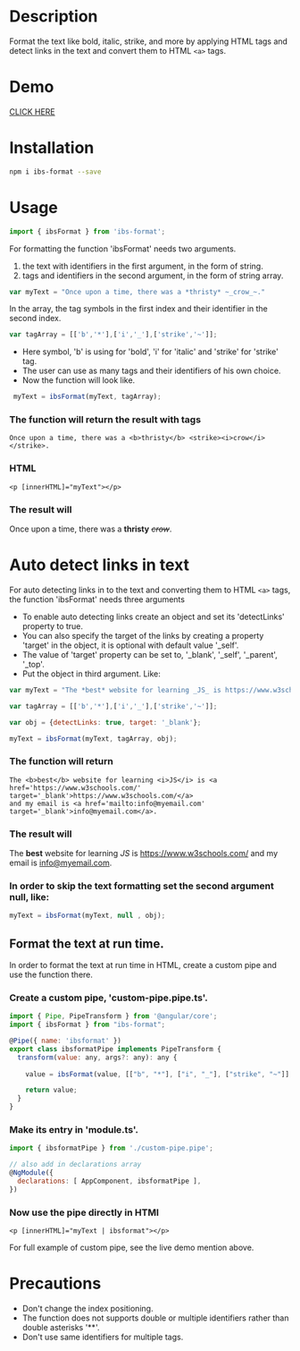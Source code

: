 # Description

Format the text like bold, italic, strike, and more by applying HTML tags and detect links in the text and convert them to HTML `<a>` tags.

# Demo

<a href="https://stackblitz.com/edit/angular-ivy-v54dbf?file=src%2Fapp%2Fapp.component.ts" target='_blank'>CLICK HERE</a>

# Installation

```bash
npm i ibs-format --save
```

# Usage

```js
import { ibsFormat } from 'ibs-format';
```

 For formatting the function 'ibsFormat' needs two arguments.
   1) the text with identifiers in the first argument, in the form of string.
   2) tags and identifiers in the second argument, in the form of string array.

```js
var myText = "Once upon a time, there was a *thristy* ~_crow_~."
```

In the array, the tag symbols in the first index and their identifier in the second index.

```js
var tagArray = [['b','*'],['i','_'],['strike','~']];
```

 * Here symbol, 'b' is using for 'bold', 'i' for 'italic' and 'strike' for 'strike' tag.
 * The user can use as many tags and their identifiers of his own choice.
 * Now the function will look like.

```js
 myText = ibsFormat(myText, tagArray);
```

### The function will return the result with tags

`Once upon a time, there was a <b>thristy</b> <strike><i>crow</i></strike>.`


### HTML

`<p [innerHTML]="myText"></p>`


### The result will

Once upon a time, there was a <b>thristy</b> <strike><i>crow</i></strike>.


# Auto detect links in text

For auto detecting links in to the text and converting them to HTML `<a>` tags, the function 'ibsFormat' needs three arguments
 * To enable auto detecting links create an object and set its 'detectLinks' property to true.
 * You can also specify the target of the links by creating a property 'target' in the object, it is optional with default value '_self'.
 * The value of 'target' property can be set to, '_blank', '_self', '_parent', '_top'.
 * Put the object in third argument.
 Like:

 ```js
 var myText = "The *best* website for learning _JS_ is https://www.w3schools.com/ and my email is info@myemail.com."

 var tagArray = [['b','*'],['i','_'],['strike','~']];

 var obj = {detectLinks: true, target: '_blank'};

 myText = ibsFormat(myText, tagArray, obj);
 ```

### The function will return

````
The <b>best</b> website for learning <i>JS</i> is <a href='https://www.w3schools.com/' target='_blank'>https://www.w3schools.com/</a>
and my email is <a href='mailto:info@myemail.com' target='_blank'>info@myemail.com</a>.
````

### The result will

The <b>best</b> website for learning <i>JS</i> is <a href='https://www.w3schools.com/' target='_blank'>https://www.w3schools.com/</a>
and my email is <a href='mailto:info@myemail.com' target='_blank'>info@myemail.com</a>.


### In order to skip the text formatting set the second argument null, like:

```js
myText = ibsFormat(myText, null , obj);
```


## Format the text at run time.

In order to format the text at run time in HTML, create a custom pipe and use the function there.

### Create a custom pipe, 'custom-pipe.pipe.ts'.

```js
import { Pipe, PipeTransform } from '@angular/core';
import { ibsFormat } from "ibs-format";

@Pipe({ name: 'ibsformat' })
export class ibsformatPipe implements PipeTransform {
  transform(value: any, args?: any): any {
    
    value = ibsFormat(value, [["b", "*"], ["i", "_"], ["strike", "~"]],{ detectLinks: true, target: "_blank" });

    return value;
  }
}
```

### Make its entry in 'module.ts'.

```js
import { ibsformatPipe } from './custom-pipe.pipe';

// also add in declarations array
@NgModule({
  declarations: [ AppComponent, ibsformatPipe ],
})
```

### Now use the pipe directly in HTMl

`<p [innerHTML]="myText | ibsformat"></p>`

For full example of custom pipe, see the live demo mention above.



# Precautions

* Don't change the index positioning.
* The function does not supports double or multiple identifiers rather than double asterisks '**'.
* Don't use same identifiers for multiple tags.

